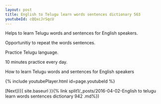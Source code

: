 ```yaml
---
layout: post
title: English to Telugu learn words sentences dictionary 563 
youtubeId: cQQxcJrSqcU
---
```

 
 
Helps to learn Telugu words and sentences for English speakers.

Opportunitiy to repeat the words sentences. 

Practice Telugu language. 
 
10 minutes practice every day. 
 
How to learn Telugu words and sentences for English speakers 
 
{% include youtubePlayer.html id=page.youtubeId %}
 
 
[Next]({{ site.baseurl }}{% link  split1/_posts/2016-04-02-English to telugu learn words sentences dictionary 942 .md%})
 
